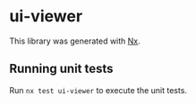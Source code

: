 # ui-viewer

This library was generated with [Nx](https://nx.dev).

## Running unit tests

Run `nx test ui-viewer` to execute the unit tests.
